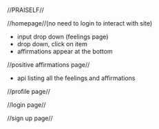 //PRAISELF//

//homepage//(no need to login to interact with site)

- input drop down (feelings page)
- drop down, click on item
- affirmations appear at the bottom

//positive affirmations page//
- api listing all the feelings and affirmations

//profile page//

//login page//

//sign up page//

